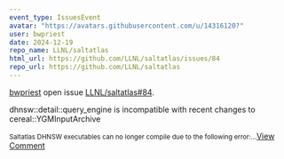 ```yaml
---
event_type: IssuesEvent
avatar: "https://avatars.githubusercontent.com/u/14316120?"
user: bwpriest
date: 2024-12-19
repo_name: LLNL/saltatlas
html_url: https://github.com/LLNL/saltatlas/issues/84
repo_url: https://github.com/LLNL/saltatlas
---
```


<a href='https://github.com/bwpriest' target='_blank'>bwpriest</a> open issue <a href='https://github.com/LLNL/saltatlas/issues/84' target='_blank'>LLNL/saltatlas#84</a>.

<p>dhnsw::detail::query_engine is incompatible with recent changes to cereal::YGMInputArchive</p><small>Saltatlas DHNSW executables can no longer compile due to the following error:...</small><a href='https://github.com/LLNL/saltatlas/issues/84' target='_blank'>View Comment</a>